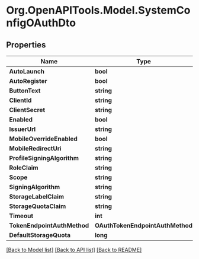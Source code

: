 # Org.OpenAPITools.Model.SystemConfigOAuthDto

## Properties

Name | Type | Description | Notes
------------ | ------------- | ------------- | -------------
**AutoLaunch** | **bool** |  | 
**AutoRegister** | **bool** |  | 
**ButtonText** | **string** |  | 
**ClientId** | **string** |  | 
**ClientSecret** | **string** |  | 
**Enabled** | **bool** |  | 
**IssuerUrl** | **string** |  | 
**MobileOverrideEnabled** | **bool** |  | 
**MobileRedirectUri** | **string** |  | 
**ProfileSigningAlgorithm** | **string** |  | 
**RoleClaim** | **string** |  | 
**Scope** | **string** |  | 
**SigningAlgorithm** | **string** |  | 
**StorageLabelClaim** | **string** |  | 
**StorageQuotaClaim** | **string** |  | 
**Timeout** | **int** |  | 
**TokenEndpointAuthMethod** | **OAuthTokenEndpointAuthMethod** |  | 
**DefaultStorageQuota** | **long** |  | 

[[Back to Model list]](../../README.md#documentation-for-models) [[Back to API list]](../../README.md#documentation-for-api-endpoints) [[Back to README]](../../README.md)

